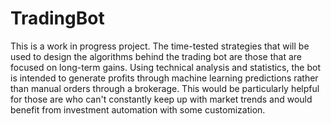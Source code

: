 # TradingBot
This is a work in progress project. The time-tested strategies that will be used to design the algorithms behind the trading bot are those that are focused on long-term gains. Using technical analysis and statistics, the bot is intended to generate profits through machine learning predictions rather than manual orders through a brokerage. This would be particularly helpful for those are who can't constantly keep up with market trends and would benefit from investment automation with some customization.
